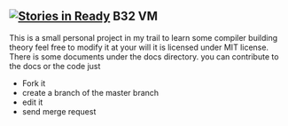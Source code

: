 [![Stories in Ready](https://badge.waffle.io/matheusxaviersi/B32.png?label=ready&title=Ready)](https://waffle.io/matheusxaviersi/B32)
B32 VM
---------------

This is a small personal project in my trail to learn some compiler building theory feel free to modify it at your will it is licensed under MIT license.
There is some documents under the docs directory.
you can contribute to the docs or the code just
* Fork it
* create a branch of the master branch
* edit it
* send merge request
